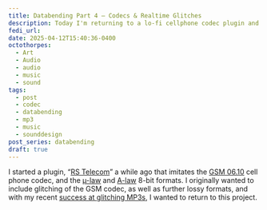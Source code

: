 ```yaml
---
title: Databending Part 4 — Codecs & Realtime Glitches
description: Today I'm returning to a lo-fi cellphone codec plugin and breaking/glitching the codec in real time!
fedi_url:
date: 2025-04-12T15:40:36-0400
octothorpes:
  - Art
  - Audio
  - audio
  - music
  - sound
tags:
  - post
  - codec
  - databending 
  - mp3 
  - music 
  - sounddesign
post_series: databending
draft: true
---
```


I started a plugin, “[RS Telecom](https://github.com/reillypascal/RSTelecom)” a while ago that imitates the [GSM 06.10](https://en.wikipedia.org/wiki/Full_Rate) cell phone codec, and the [µ-law](https://en.wikipedia.org/wiki/%CE%9C-law_algorithm) and [A-law](https://en.wikipedia.org/wiki/A-law_algorithm) 8-bit formats. I originally wanted to include glitching of the GSM codec, as well as further lossy formats, and with my recent [success at glitching MP3s](/posts/2025/04/databending-part-3/), I wanted to return to this project.